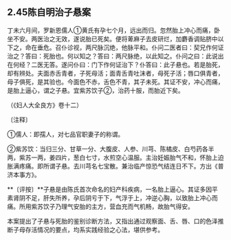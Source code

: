 ## 2.45陈自明治子悬案

丁未六月间，罗新恩儒人①黄氏有孕七个月，远出而归。忽然胎上冲心而痛，卧坐不安。两医治之无效，遂说胎已死矣。便将萆麻子去皮研烂，加麝香调贴脐中以下之，命在垂危。召仆诊视，两尺脉沉绝，他脉平和。仆问二医者曰：契兄作何证治之？答曰：死胎也。何以知之？答曰：两尺脉绝，以此知之。仆问之曰：此说出在何经？二医无答。遂问仆曰：门下作何证治下？仆答曰：此子悬也。若是胎死，却有辨处。夫面赤舌青者，子死母活；面青舌青吐沫者，母死子活；唇口俱青者，母子俱死，是其验也。今面色不赤，舌色不青，其子未死。其证不安，冲心而痛，是胎上逼心，谓之子悬。宜紫苏饮子②，治药十服，而胎近下矣。

（《妇人大全良方》卷十二）

〔注释〕

①儒人：即孺人，对七品官职妻子的称谓。

②紫苏饮：当归三分、甘草一分、大腹皮、人参、川芎、陈橘皮、白芍药各半两，紫苏一两，姜四片，葱白七寸，水煎空心温服。主治妊娠胎气不和，怀胎上迫胀满疼痛。即所谓子悬。去川芎名七宝散。兼治临产惊恐气结连日不下。方出《普济本事方》。

**〔评按〕**子悬是由陈氏首次命名的妇产科疾病，一名胎上逼心。其证多因平素肾阴不足，肝失所养，孕后阴亏于下，气浮于上，冲逆心胸，以致胎上冲心而痛。所用紫苏饮子乃理气安胎的主方，营血充而气机畅，故胎气得安。

本案提出了子悬与死胎的鉴别诊断方法，又指出通过观察面、舌、唇、口的色泽推断子母存活情况的要点，均系实践经验之心法，堪供参考。
